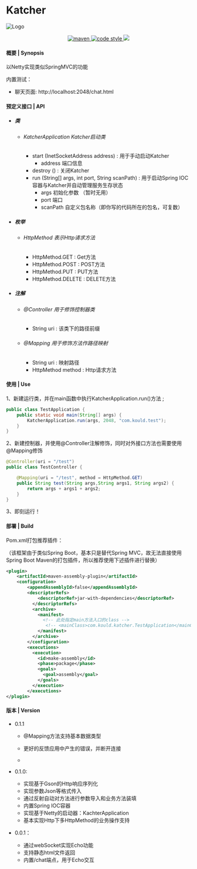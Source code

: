 # Katcher

![Logo](https://s3.bmp.ovh/imgs/2022/01/eaed42680fd74817.png)

<p align="middle">
  <a href="https://search.maven.org/artifact/io.gitee.kould/Katcher">
    <img alt="maven" src="https://img.shields.io/maven-central/v/io.gitee.kould/Katcher.svg?style=flat-square">
  </a><a href="https://www.apache.org/licenses/LICENSE-2.0">
    <img alt="code style" src="https://img.shields.io/badge/license-Apache%202-4EB1BA.svg?style=flat-square">
  </a>
  <a target="_blank" href="https://www.oracle.com/technetwork/java/javase/downloads/index.html">
      <img src="https://img.shields.io/badge/JDK-1.8+-blue.svg" />
  </a>
</p>

#### 概要 | Synopsis

以Netty实现类似SpringMVC的功能

内置测试：

- 聊天页面: http://localhost:2048/chat.html

#### 预定义接口 | API

- ##### 类
  
  - ###### KatcherApplication Katcher启动类
    
    - start (InetSocketAddress address) : 用于手动启动Katcher
      - address 端口信息
    - destroy () : 关闭Katcher
    - run (String[] args, int port, String scanPath) : 用于启动Spring IOC容器与Katcher并自动管理服务生存状态
      - args 初始化参数 （暂时无用）
      - port 端口
      - scanPath 自定义包名称（即你写的代码所在的包名，可复数）

- ##### 枚举
  
  - ###### HttpMethod 表示Http请求方法
    
    - HttpMethod.GET : Get方法
    - HttpMethod.POST : POST方法
    - HttpMethod.PUT : PUT方法
    - HttpMethod.DELETE : DELETE方法

- ##### 注解
  
  - ###### @Controller 用于修饰控制器类
    
    - String uri : 该类下的路径前缀
  
  - ###### @Mapping 用于修饰方法作路径映射
    
    - String uri : 映射路径
    - HttpMethod method : Http请求方法

#### 使用 | Use

1、新建运行类，并在main函数中执行KatcherApplication.run()方法 ;

```java
public class TestApplication {
    public static void main(String[] args) {
        KatcherApplication.run(args, 2048, "com.kould.test");
    }
}
```

2、新建控制器，并使用@Controller注解修饰，同时对外接口方法也需要使用@Mapping修饰

```java
@Controller(uri = "/test")
public class TestController {

    @Mapping(uri = "/test", method = HttpMethod.GET)
    public String test(String args,String args1, String args2) {
        return args + args1 + args2;
    }
}
```

3、即刻运行！

#### 部署 | Build

Pom.xml打包推荐插件：

（该框架由于类似Spring Boot，基本只是替代Spring MVC，故无法直接使用Spring Boot Maven的打包插件，所以推荐使用下述插件进行替换）

```xml
<plugin>
    <artifactId>maven-assembly-plugin</artifactId>
    <configuration>
        <appendAssemblyId>false</appendAssemblyId>
        <descriptorRefs>
            <descriptorRef>jar-with-dependencies</descriptorRef>
          </descriptorRefs>
          <archive>
            <manifest>
              <!-- 此处指定main方法入口的class -->
               <!-- <mainClass>com.kould.katcher.TestApplication</mainClass> -->
            </manifest>
          </archive>
        </configuration>
        <executions>
          <execution>
            <id>make-assembly</id>
            <phase>package</phase>
            <goals>
              <goal>assembly</goal>
            </goals>
          </execution>
        </executions>
</plugin>
```

#### 版本 | Version

- 0.1.1
  
  - @Mapping方法支持基本数据类型
  
  - 更好的反馈应用中产生的错误，并断开连接
  
  - 

- 0.1.0:
  
  - 实现基于Gson的Http响应序列化
  - 实现参数Json等格式传入
  - 通过反射自动对方法进行参数导入和业务方法装填
  - 内置Spring IOC容器
  - 实现基于Netty的启动器：KachterApplication
  - 基本实现Http下多HttpMethod的业务操作支持

- 0.0.1：
  
  - 通过webSocket实现Echo功能
  - 支持静态html文件返回
  - 内置/chat端点，用于Echo交互
